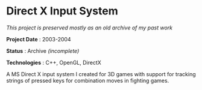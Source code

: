 # Direct X Input System

*This project is preserved mostly as an old archive of my past work*

**Project Date**
: 2003-2004

**Status**
: Archive *(incomplete)*

**Technologies**
: C++, OpenGL, DirectX

A MS Direct X input system I created for 3D games with support for tracking strings of pressed keys for combination moves in fighting games.
